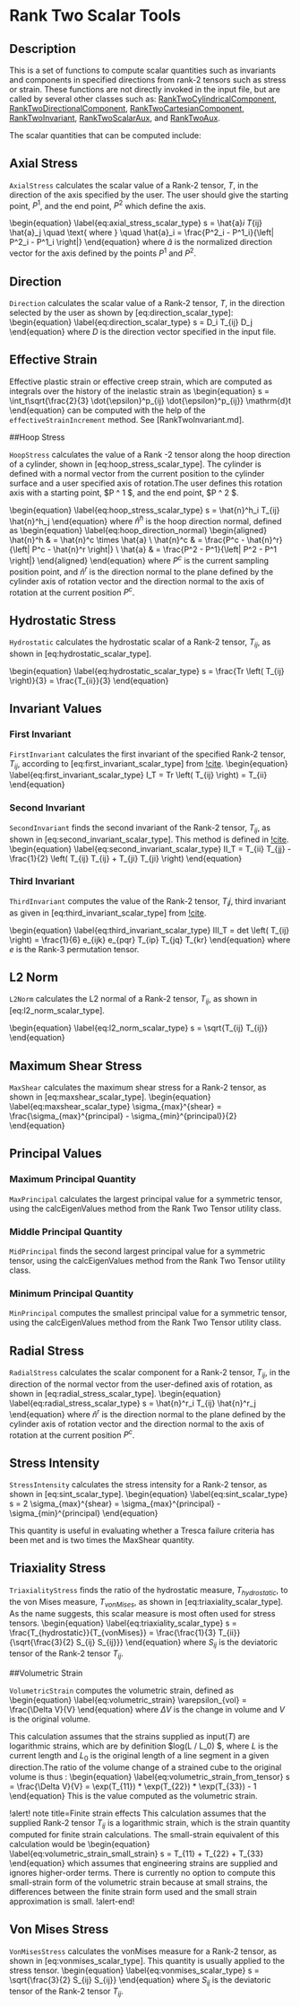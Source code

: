 # Rank Two Scalar Tools

## Description

This is a set of functions to compute scalar
quantities such as invariants and components in specified directions from rank-2
tensors such as stress or strain. These functions are not directly invoked in the
input file, but are called by several other classes such as:
[RankTwoCylindricalComponent](/RankTwoCylindricalComponent.md),
[RankTwoDirectionalComponent](/RankTwoDirectionalComponent.md),
[RankTwoCartesianComponent](/RankTwoCartesianComponent.md),
[RankTwoInvariant](/RankTwoInvariant.md),
[RankTwoScalarAux](/RankTwoScalarAux.md),
and [RankTwoAux](/RankTwoAux.md).

The scalar quantities that can be computed include:

## Axial Stress

`AxialStress` calculates the scalar value of a Rank-2 tensor,
$T$, in the direction of the axis specified by the user.  The user should give
the starting point, $P^1$, and the end point, $P^2$ which define the axis.

\begin{equation}
\label{eq:axial_stress_scalar_type}
s = \hat{a}_i T_{ij} \hat{a}_j \quad \text{ where } \quad \hat{a}_i = \frac{P^2_i - P^1_i}{\left| P^2_i - P^1_i \right|}
\end{equation}
where $\hat{a}$ is the normalized direction vector for the axis defined by the points $P^1$ and $P^2$.

## Direction

`Direction` calculates the scalar value of a Rank-2 tensor, $T$,
in the direction selected by the user as shown by [eq:direction_scalar_type]:
\begin{equation}
\label{eq:direction_scalar_type}
s = D_i T_{ij} D_j
\end{equation}
where $D$ is the direction vector specified in the input file.


## Effective Strain

Effective plastic strain or effective creep strain, which are computed as
integrals over the history of the inelastic strain as
\begin{equation}
s = \int_t\sqrt{\frac{2}{3} \dot{\epsilon}^p_{ij} \dot{\epsilon}^p_{ij}} \mathrm{d}t
\end{equation}
can be computed with the help of the `effectiveStrainIncrement` method.
See [RankTwoInvariant.md].

##Hoop Stress

`HoopStress` calculates the value of a Rank -2 tensor along the
hoop direction of a cylinder, shown in [eq:hoop_stress_scalar_type].  The
cylinder is defined with a normal vector from the current position to the
cylinder surface and a user specified axis of rotation.The user defines this
rotation axis with a starting point, $P ^ 1 $, and the end point, $P ^ 2 $.

\begin{equation}
\label{eq:hoop_stress_scalar_type}
s = \hat{n}^h_i T_{ij} \hat{n}^h_j
\end{equation}
where $\hat{n}^h$ is the hoop direction normal, defined as
\begin{equation}
\label{eq:hoop_direction_normal}
  \begin{aligned}
    \hat{n}^h & = \hat{n}^c \times \hat{a} \\
    \hat{n}^c & = \frac{P^c - \hat{n}^r}{\left| P^c - \hat{n}^r \right|} \\
    \hat{a} & = \frac{P^2 - P^1}{\left| P^2 - P^1 \right|}
  \end{aligned}
\end{equation}
where $P^c$ is the current sampling position point, and $\hat{n}^r$ is the direction normal to the plane defined by the cylinder axis of rotation vector and the direction normal to the axis of rotation at the current position $P^c$.

## Hydrostatic Stress

`Hydrostatic` calculates the hydrostatic scalar of a Rank-2
tensor, $T_{ij}$, as shown in [eq:hydrostatic_scalar_type].

\begin{equation}
\label{eq:hydrostatic_scalar_type}
s = \frac{Tr \left( T_{ij} \right)}{3} = \frac{T_{ii}}{3}
\end{equation}


## Invariant Values

### First Invariant

`FirstInvariant` calculates the first invariant of the specified
Rank-2 tensor, $T_{ij}$, according to [eq:first_invariant_scalar_type] from
[!cite](malvern1969introduction).
\begin{equation}
\label{eq:first_invariant_scalar_type}
I_T = Tr \left( T_{ij} \right) = T_{ii}
\end{equation}


### Second Invariant

`SecondInvariant` finds the second invariant of the
Rank-2 tensor, $T_{ij}$, as shown in [eq:second_invariant_scalar_type].  This
method is defined in [!cite](hjelmstad2007fundamentals).
\begin{equation}
\label{eq:second_invariant_scalar_type}
II_T = T_{ii} T_{jj} - \frac{1}{2} \left( T_{ij} T_{ij} + T_{ji} T_{ji} \right)
\end{equation}


### Third Invariant

`ThirdInvariant` computes the value of the Rank-2 tensor,
$T_ij$, third invariant as given in [eq:third_invariant_scalar_type] from
[!cite](malvern1969introduction).

\begin{equation}
\label{eq:third_invariant_scalar_type}
III_T = det \left( T_{ij} \right)  = \frac{1}{6} e_{ijk} e_{pqr} T_{ip} T_{jq} T_{kr}
\end{equation}
where $e$ is the Rank-3 permutation tensor.


## L2 Norm

`L2Norm` calculates the L2 normal of a Rank-2 tensor, $T_{ij}$,
as shown in [eq:l2_norm_scalar_type].

\begin{equation}
\label{eq:l2_norm_scalar_type}
s = \sqrt{T_{ij} T_{ij}}
\end{equation}

## Maximum Shear Stress

`MaxShear` calculates the maximum shear stress for a Rank-2
tensor, as shown in [eq:maxshear_scalar_type].
\begin{equation}
\label{eq:maxshear_scalar_type}
\sigma_{max}^{shear} = \frac{\sigma_{max}^{principal} - \sigma_{min}^{principal}}{2}
\end{equation}


## Principal Values

### Maximum Principal Quantity

`MaxPrincipal` calculates the largest principal value for a
symmetric tensor, using the calcEigenValues method from the Rank Two Tensor
utility class.


### Middle Principal Quantity

`MidPrincipal` finds the second largest principal
value for a symmetric tensor, using the calcEigenValues method from the Rank Two
Tensor utility class.


### Minimum Principal Quantity

`MinPrincipal` computes the smallest principal value for a
symmetric tensor, using the calcEigenValues method from the Rank Two Tensor
utility class.


## Radial Stress

`RadialStress` calculates the scalar component for a Rank-2
tensor, $T_{ij}$, in the direction of the normal vector from the user-defined
axis of rotation, as shown in [eq:radial_stress_scalar_type].
\begin{equation}
\label{eq:radial_stress_scalar_type}
s = \hat{n}^r_i T_{ij} \hat{n}^r_j
\end{equation}
where $\hat{n}^r$ is the direction normal to the plane defined by the cylinder axis of rotation
vector and the direction normal to the axis of rotation at the current position $P^c$.

## Stress Intensity

`StressIntensity` calculates the stress intensity for a Rank-2
tensor, as shown in [eq:sint_scalar_type].
\begin{equation}
\label{eq:sint_scalar_type}
s = 2 \sigma_{max}^{shear} = \sigma_{max}^{principal} - \sigma_{min}^{principal}
\end{equation}

This quantity is useful in evaluating whether a Tresca failure criteria has been
met and is two times the MaxShear quantity.


## Triaxiality Stress

`TriaxialityStress` finds the ratio of the hydrostatic measure,
$T_{hydrostatic}$, to the von Mises measure, $T_{vonMises}$, as shown in
[eq:triaxiality_scalar_type].  As the name suggests, this scalar measure is most
often used for stress tensors.
\begin{equation}
\label{eq:triaxiality_scalar_type}
s = \frac{T_{hydrostatic}}{T_{vonMises}} = \frac{\frac{1}{3} T_{ii}}{\sqrt{\frac{3}{2} S_{ij} S_{ij}}}
\end{equation}
where $S_{ij}$ is the deviatoric tensor of the Rank-2 tensor $T_{ij}$.

##Volumetric Strain

`VolumetricStrain` computes the volumetric strain, defined as
\begin{equation}
\label{eq:volumetric_strain}
\varepsilon_{vol} = \frac{\Delta V}{V}
\end{equation}
where $\Delta V$ is the change in volume and $V$ is the original volume.

This calculation assumes that the strains supplied as input($T$) are logarithmic
strains, which are by definition $log(L / L_0) $, where $L$ is the current
length and $L_0$ is the original length of a line segment in a given
direction.The ratio of the volume change of a strained cube to the original
volume is thus :
\begin{equation}
\label{eq:volumetric_strain_from_tensor}
s = \frac{\Delta V}{V} = \exp(T_{11}) * \exp(T_{22}) * \exp(T_{33}) - 1
\end{equation}
This is the value computed as the volumetric strain.


!alert! note title=Finite strain effects
This calculation assumes that the supplied Rank-2 tensor $T_{ij}$ is a
logarithmic strain, which is the strain quantity computed for finite strain
calculations. The small-strain equivalent of this calculation would be
\begin{equation}
\label{eq:volumetric_strain_small_strain}
s = T_{11} + T_{22} + T_{33}
\end{equation}
which assumes that engineering strains are supplied and ignores higher-order
terms. There is currently no option to compute this small-strain form of the
volumetric strain because at small strains, the differences between the finite
strain form used and the small strain approximation is small.
!alert-end!

## Von Mises Stress

`VonMisesStress` calculates the vonMises measure for a Rank-2
tensor, as shown in [eq:vonmises_scalar_type].  This quantity is usually applied
to the stress tensor.
\begin{equation}
\label{eq:vonmises_scalar_type}
s = \sqrt{\frac{3}{2} S_{ij} S_{ij}}
\end{equation}
where $S_{ij}$ is the deviatoric tensor of the Rank-2 tensor $T_{ij}$.
